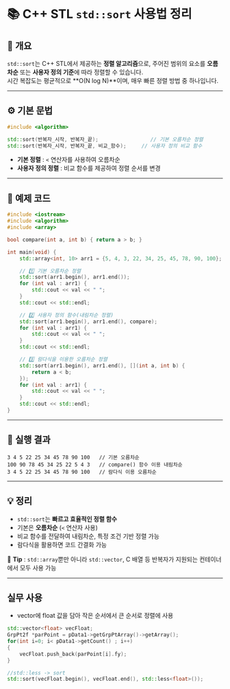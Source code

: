 # 📚 C++ STL `std::sort` 사용법 정리

## 🧩 개요

`std::sort`는 C++ STL에서 제공하는 **정렬 알고리즘**으로, 주어진 범위의 요소를 **오름차순** 또는 **사용자 정의 기준**에 따라 정렬할 수 있습니다.  
시간 복잡도는 평균적으로 **O(N log N)**이며, 매우 빠른 정렬 방법 중 하나입니다.

---

## ⚙️ 기본 문법

```cpp
#include <algorithm>

std::sort(반복자_시작, 반복자_끝);                 // 기본 오름차순 정렬
std::sort(반복자_시작, 반복자_끝, 비교_함수);     // 사용자 정의 비교 함수
```

- **기본 정렬** : `<` 연산자를 사용하여 오름차순
- **사용자 정의 정렬** : 비교 함수를 제공하여 정렬 순서를 변경

---

## 📌 예제 코드

```cpp
#include <iostream>
#include <algorithm>
#include <array>

bool compare(int a, int b) { return a > b; }

int main(void) {
    std::array<int, 10> arr1 = {5, 4, 3, 22, 34, 25, 45, 78, 90, 100};

    // 1️⃣ 기본 오름차순 정렬
    std::sort(arr1.begin(), arr1.end());
    for (int val : arr1) {
        std::cout << val << " ";
    }
    std::cout << std::endl;

    // 2️⃣ 사용자 정의 함수(내림차순 정렬)
    std::sort(arr1.begin(), arr1.end(), compare);
    for (int val : arr1) {
        std::cout << val << " ";
    }
    std::cout << std::endl;

    // 3️⃣ 람다식을 이용한 오름차순 정렬
    std::sort(arr1.begin(), arr1.end(), [](int a, int b) {
        return a < b;
    });
    for (int val : arr1) {
        std::cout << val << " ";
    }
    std::cout << std::endl;
}
```

---

## 📝 실행 결과

```
3 4 5 22 25 34 45 78 90 100   // 기본 오름차순
100 90 78 45 34 25 22 5 4 3   // compare() 함수 이용 내림차순
3 4 5 22 25 34 45 78 90 100   // 람다식 이용 오름차순
```

---

## 💡 정리

- `std::sort`는 **빠르고 효율적인 정렬 함수**
- 기본은 **오름차순** (`<` 연산자 사용)
- 비교 함수를 전달하여 내림차순, 특정 조건 기반 정렬 가능
- 람다식을 활용하면 코드 간결화 가능


📌 **Tip** : `std::array`뿐만 아니라 `std::vector`, C 배열 등 반복자가 지원되는 컨테이너에서 모두 사용 가능

---

## 실무 사용
- vector에 float 값을 담아 작은 순서에서 큰 순서로 정렬에 사용
  
```cpp
std::vector<float> vecFloat;
GrpPt2f *parPoint = pData1->getGrpPtArray()->getArray();
for(int i=0; i< pData1->getCount() ; i++)
{
    vecFloat.push_back(parPoint[i].fy);
}

//std::less -> sort
std::sort(vecFloat.begin(), vecFloat.end(), std::less<float>());
```

